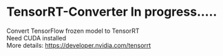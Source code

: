 # TensorRT-Converter     In progress.....
Convert TensorFlow frozen model to TensorRT\
Need CUDA installed\
More details: https://developer.nvidia.com/tensorrt
